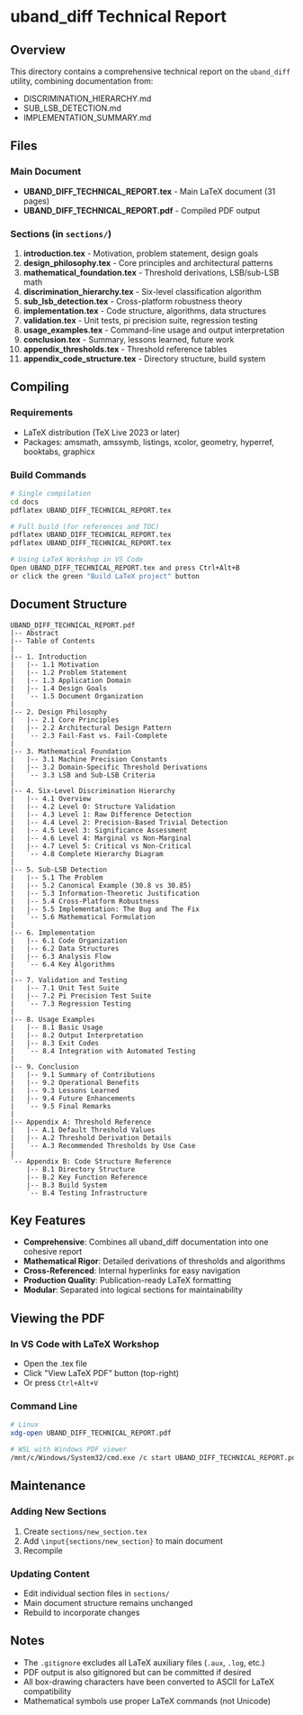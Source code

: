 # uband_diff Technical Report

## Overview

This directory contains a comprehensive technical report on the `uband_diff` utility, combining documentation from:
- DISCRIMINATION_HIERARCHY.md
- SUB_LSB_DETECTION.md
- IMPLEMENTATION_SUMMARY.md

## Files

### Main Document
- **UBAND_DIFF_TECHNICAL_REPORT.tex** - Main LaTeX document (31 pages)
- **UBAND_DIFF_TECHNICAL_REPORT.pdf** - Compiled PDF output

### Sections (in `sections/`)
1. **introduction.tex** - Motivation, problem statement, design goals
2. **design_philosophy.tex** - Core principles and architectural patterns
3. **mathematical_foundation.tex** - Threshold derivations, LSB/sub-LSB math
4. **discrimination_hierarchy.tex** - Six-level classification algorithm
5. **sub_lsb_detection.tex** - Cross-platform robustness theory
6. **implementation.tex** - Code structure, algorithms, data structures
7. **validation.tex** - Unit tests, pi precision suite, regression testing
8. **usage_examples.tex** - Command-line usage and output interpretation
9. **conclusion.tex** - Summary, lessons learned, future work
10. **appendix_thresholds.tex** - Threshold reference tables
11. **appendix_code_structure.tex** - Directory structure, build system

## Compiling

### Requirements
- LaTeX distribution (TeX Live 2023 or later)
- Packages: amsmath, amssymb, listings, xcolor, geometry, hyperref, booktabs, graphicx

### Build Commands

```bash
# Single compilation
cd docs
pdflatex UBAND_DIFF_TECHNICAL_REPORT.tex

# Full build (for references and TOC)
pdflatex UBAND_DIFF_TECHNICAL_REPORT.tex
pdflatex UBAND_DIFF_TECHNICAL_REPORT.tex

# Using LaTeX Workshop in VS Code
Open UBAND_DIFF_TECHNICAL_REPORT.tex and press Ctrl+Alt+B
or click the green "Build LaTeX project" button
```

## Document Structure

```
UBAND_DIFF_TECHNICAL_REPORT.pdf
|-- Abstract
|-- Table of Contents
|
|-- 1. Introduction
|   |-- 1.1 Motivation
|   |-- 1.2 Problem Statement
|   |-- 1.3 Application Domain
|   |-- 1.4 Design Goals
|   `-- 1.5 Document Organization
|
|-- 2. Design Philosophy
|   |-- 2.1 Core Principles
|   |-- 2.2 Architectural Design Pattern
|   `-- 2.3 Fail-Fast vs. Fail-Complete
|
|-- 3. Mathematical Foundation
|   |-- 3.1 Machine Precision Constants
|   |-- 3.2 Domain-Specific Threshold Derivations
|   `-- 3.3 LSB and Sub-LSB Criteria
|
|-- 4. Six-Level Discrimination Hierarchy
|   |-- 4.1 Overview
|   |-- 4.2 Level 0: Structure Validation
|   |-- 4.3 Level 1: Raw Difference Detection
|   |-- 4.4 Level 2: Precision-Based Trivial Detection
|   |-- 4.5 Level 3: Significance Assessment
|   |-- 4.6 Level 4: Marginal vs Non-Marginal
|   |-- 4.7 Level 5: Critical vs Non-Critical
|   `-- 4.8 Complete Hierarchy Diagram
|
|-- 5. Sub-LSB Detection
|   |-- 5.1 The Problem
|   |-- 5.2 Canonical Example (30.8 vs 30.85)
|   |-- 5.3 Information-Theoretic Justification
|   |-- 5.4 Cross-Platform Robustness
|   |-- 5.5 Implementation: The Bug and The Fix
|   `-- 5.6 Mathematical Formulation
|
|-- 6. Implementation
|   |-- 6.1 Code Organization
|   |-- 6.2 Data Structures
|   |-- 6.3 Analysis Flow
|   `-- 6.4 Key Algorithms
|
|-- 7. Validation and Testing
|   |-- 7.1 Unit Test Suite
|   |-- 7.2 Pi Precision Test Suite
|   `-- 7.3 Regression Testing
|
|-- 8. Usage Examples
|   |-- 8.1 Basic Usage
|   |-- 8.2 Output Interpretation
|   |-- 8.3 Exit Codes
|   `-- 8.4 Integration with Automated Testing
|
|-- 9. Conclusion
|   |-- 9.1 Summary of Contributions
|   |-- 9.2 Operational Benefits
|   |-- 9.3 Lessons Learned
|   |-- 9.4 Future Enhancements
|   `-- 9.5 Final Remarks
|
|-- Appendix A: Threshold Reference
|   |-- A.1 Default Threshold Values
|   |-- A.2 Threshold Derivation Details
|   `-- A.3 Recommended Thresholds by Use Case
|
`-- Appendix B: Code Structure Reference
    |-- B.1 Directory Structure
    |-- B.2 Key Function Reference
    |-- B.3 Build System
    `-- B.4 Testing Infrastructure
```

## Key Features

- **Comprehensive**: Combines all uband_diff documentation into one cohesive report
- **Mathematical Rigor**: Detailed derivations of thresholds and algorithms
- **Cross-Referenced**: Internal hyperlinks for easy navigation
- **Production Quality**: Publication-ready LaTeX formatting
- **Modular**: Separated into logical sections for maintainability

## Viewing the PDF

### In VS Code with LaTeX Workshop
- Open the .tex file
- Click "View LaTeX PDF" button (top-right)
- Or press `Ctrl+Alt+V`

### Command Line
```bash
# Linux
xdg-open UBAND_DIFF_TECHNICAL_REPORT.pdf

# WSL with Windows PDF viewer
/mnt/c/Windows/System32/cmd.exe /c start UBAND_DIFF_TECHNICAL_REPORT.pdf
```

## Maintenance

### Adding New Sections
1. Create `sections/new_section.tex`
2. Add `\input{sections/new_section}` to main document
3. Recompile

### Updating Content
- Edit individual section files in `sections/`
- Main document structure remains unchanged
- Rebuild to incorporate changes

## Notes

- The `.gitignore` excludes all LaTeX auxiliary files (`.aux`, `.log`, etc.)
- PDF output is also gitignored but can be committed if desired
- All box-drawing characters have been converted to ASCII for LaTeX compatibility
- Mathematical symbols use proper LaTeX commands (not Unicode)
